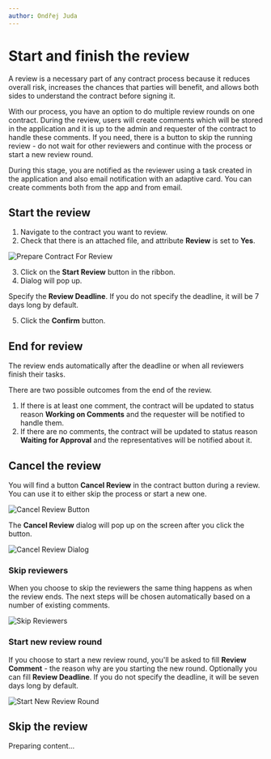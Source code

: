 ```yaml
---
author: Ondřej Juda
---
```


# Start and finish the review

A review is a necessary part of any contract process because it reduces overall risk, increases the chances that parties will benefit, and allows both sides to understand the contract before signing it.

With our process, you have an option to do multiple review rounds on one contract. During the review, users will create comments which will be stored in the application and it is up to the admin and requester of the contract to handle these comments. If you need, there is a button to skip the running review - do not wait for other reviewers and continue with the process or start a new review round.

During this stage, you are notified as the reviewer using a task created in the application and also email notification with an adaptive card. You can create comments both from the app and from email.

## Start the review

1. Navigate to the contract you want to review.
2. Check that there is an attached file, and attribute **Review** is set to **Yes**.

![Prepare Contract For Review](/.attachments/ModelDrivenAppUserGuide/Contract/start-and-finish-of-review-1.png)

3. Click on the **Start Review** button in the ribbon.
4. Dialog will pop up.

Specify the **Review Deadline**. If you do not specify the deadline, it will be 7 days long by default.

<!-- ![Start Review Dialog](/.attachments/ModelDrivenAppUserGuide/Contract/start-and-finish-of-review-2.png) -->

5. Click the **Confirm** button.

## End for review

The review ends automatically after the deadline or when all reviewers finish their tasks.

There are two possible outcomes from the end of the review.
1. If there is at least one comment, the contract will be updated to status reason **Working on Comments** and the requester will be notified to handle them.
2. If there are no comments, the contract will be updated to status reason **Waiting for Approval** and the representatives will be notified about it.

## Cancel the review

You will find a button **Cancel Review** in the contract button during a review. You can use it to either skip the process or start a new one.

![Cancel Review Button](/.attachments/ModelDrivenAppUserGuide/Contract/start-and-finish-of-review-3.png)

The **Cancel Review** dialog will pop up on the screen after you click the button.

![Cancel Review Dialog](/.attachments/ModelDrivenAppUserGuide/Contract/start-and-finish-of-review-4.png)

### Skip reviewers

When you choose to skip the reviewers the same thing happens as when the review ends. The next steps will be chosen automatically based on a number of existing comments.

![Skip Reviewers](/.attachments/ModelDrivenAppUserGuide/Contract/start-and-finish-of-review-5.png)

### Start new review round

If you choose to start a new review round, you'll be asked to fill **Review Comment** - the reason why are you starting the new round. Optionally you can fill **Review Deadline**. If you do not specify the deadline, it will be seven days long by default.

![Start New Review Round](/.attachments/ModelDrivenAppUserGuide/Contract/start-and-finish-of-review-6.png)

## Skip the review

Preparing content...

<!--

You may have a contract that doesn't need a review. If you want to skip the process and focus only on approval from representatives, do this:

1. Navigate to the contract you want to move to approval.
2. Check that there is an attached file, and attribute **Review** is set to **No**.
3. Click the **Send for Approval** button in the ribbon.

The review will be skipped and the contract will be sent for approval.

![Prepare Contract To Skip Review](/.attachments/ModelDrivenAppUserGuide/Contract/start-and-finish-of-review-7.png)

-->